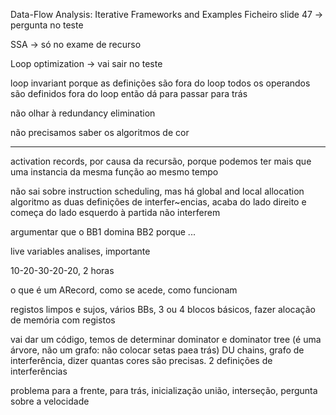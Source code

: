 Data-Flow Analysis: Iterative Frameworks and Examples Ficheiro 
slide 47 -> pergunta no teste

SSA -> só no exame de recurso

Loop optimization -> vai sair no teste

loop invariant porque as definições são fora do loop
todos os operandos são definidos fora do loop então dá para passar para trás

não olhar à redundancy elimination

não precisamos saber os algoritmos de cor

----------------------


activation records, por causa da recursão, porque podemos ter mais que uma instancia da mesma função ao mesmo tempo

não sai sobre instruction scheduling, mas há global and local allocation algoritmo
as duas definições de interfer~encias, acaba do lado direito e começa do lado esquerdo à partida não interferem

argumentar que o BB1 domina BB2 porque ...


live variables analises, importante

10-20-30-20-20, 2 horas

o que é um ARecord, como se acede, como funcionam

registos limpos e sujos, vários BBs, 3 ou 4 blocos básicos,
fazer alocação de memória com registos

vai dar um código, temos de determinar 
dominator e dominator tree (é uma árvore, não um grafo: não colocar setas paea trás)
DU chains, grafo de interferência, dizer quantas cores são precisas. 2 definições de interferências

problema para a frente, para trás, inicialização
união, interseção, 
pergunta sobre a velocidade

